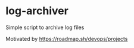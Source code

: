 # log-archiver

Simple script to archive log files

Motivated by https://roadmap.sh/devops/projects
